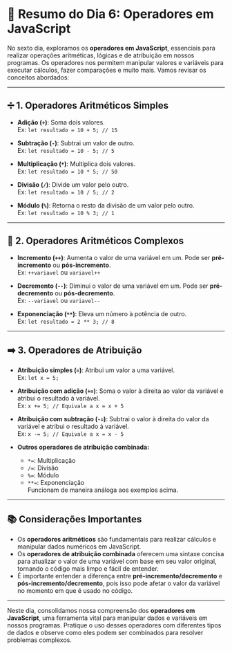 # 📅 Resumo do Dia 6: Operadores em JavaScript

No sexto dia, exploramos os **operadores em JavaScript**, essenciais para realizar operações aritméticas, lógicas e de atribuição em nossos programas. Os operadores nos permitem manipular valores e variáveis para executar cálculos, fazer comparações e muito mais. Vamos revisar os conceitos abordados:

---

## ➗ 1. Operadores Aritméticos Simples

- **Adição (`+`)**: Soma dois valores.  
  Ex: `let resultado = 10 + 5; // 15`

- **Subtração (`-`)**: Subtrai um valor de outro.  
  Ex: `let resultado = 10 - 5; // 5`

- **Multiplicação (`*`)**: Multiplica dois valores.  
  Ex: `let resultado = 10 * 5; // 50`

- **Divisão (`/`)**: Divide um valor pelo outro.  
  Ex: `let resultado = 10 / 5; // 2`

- **Módulo (`%`)**: Retorna o resto da divisão de um valor pelo outro.  
  Ex: `let resultado = 10 % 3; // 1`

---

## 🔢 2. Operadores Aritméticos Complexos

- **Incremento (`++`)**: Aumenta o valor de uma variável em um. Pode ser **pré-incremento** ou **pós-incremento**.  
  Ex: `++variavel` ou `variavel++`

- **Decremento (`--`)**: Diminui o valor de uma variável em um. Pode ser **pré-decremento** ou **pós-decremento**.  
  Ex: `--variavel` ou `variavel--`

- **Exponenciação (`**`)**: Eleva um número à potência de outro.  
  Ex: `let resultado = 2 ** 3; // 8`

---

## ➡️ 3. Operadores de Atribuição

- **Atribuição simples (`=`)**: Atribui um valor a uma variável.  
  Ex: `let x = 5;`

- **Atribuição com adição (`+=`)**: Soma o valor à direita ao valor da variável e atribui o resultado à variável.  
  Ex: `x += 5; // Equivale a x = x + 5`

- **Atribuição com subtração (`-=`)**: Subtrai o valor à direita do valor da variável e atribui o resultado à variável.  
  Ex: `x -= 5; // Equivale a x = x - 5`

- **Outros operadores de atribuição combinada:**
  - `*=`: Multiplicação
  - `/=`: Divisão
  - `%=`: Módulo
  - `**=`: Exponenciação  
  Funcionam de maneira análoga aos exemplos acima.

---

## 📚 Considerações Importantes

- Os **operadores aritméticos** são fundamentais para realizar cálculos e manipular dados numéricos em JavaScript.
- Os **operadores de atribuição combinada** oferecem uma sintaxe concisa para atualizar o valor de uma variável com base em seu valor original, tornando o código mais limpo e fácil de entender.
- É importante entender a diferença entre **pré-incremento/decremento** e **pós-incremento/decremento**, pois isso pode afetar o valor da variável no momento em que é usado no código.

---

Neste dia, consolidamos nossa compreensão dos **operadores em JavaScript**, uma ferramenta vital para manipular dados e variáveis em nossos programas. Pratique o uso desses operadores com diferentes tipos de dados e observe como eles podem ser combinados para resolver problemas complexos.

